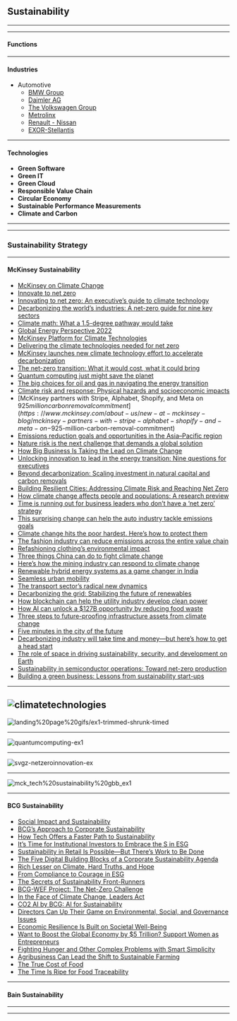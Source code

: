 ## Sustainability

---------------
-------------------

#### Functions


-----------------------


#### Industries

- Automotive
  - [BMW Group](https://www.bmwgroup.com/en/sustainability.html)
  - [Daimler AG](https://sustainabilityreport.daimler.com/2020/servicepages/downloads.html)
  - [The Volkswagen Group](https://www.volkswagenag.com/en/sustainability/reporting-and-esg-performance/sustainability-report.html)
  - [Metrolinx](https://www.metrolinx.com/en/aboutus/sustainability/default.aspx)
  - [Renault - Nissan](https://www.nissan-global.com/EN/SUSTAINABILITY/LIBRARY/SR/2020/)
  - [EXOR-Stellantis](https://www.exor.com/sites/default/files/2022/page-documents/Exor%202021%20Sustainability%20Report.pdf)

------------
#### Technologies

- **Green Software**
- **Green IT**
- **Green Cloud**
- **Responsible Value Chain**
- **Circular Economy**
- **Sustainable Performance Measurements**
- **Climate and Carbon**

-----------------------
-----------------------

### Sustainability Strategy

-------------------------------
#### McKinsey Sustainability

- [McKinsey on Climate Change](https://www.mckinsey.com/featured-insights/climate-change)
- [Innovate to net zero](https://www.mckinsey.com/business-functions/sustainability/our-insights/innovate-to-net-zero)
- [Innovating to net zero: An executive’s guide to climate technology](https://www.mckinsey.com/business-functions/sustainability/our-insights/innovating-to-net-zero-an-executives-guide-to-climate-technology)
- [Decarbonizing the world’s industries: A net-zero guide for nine key sectors](https://www.mckinsey.com/business-functions/sustainability/our-insights/decarbonizing-the-world-industries-a-net-zero-guide-for-nine-key-sectors)
- [Climate math: What a 1.5-degree pathway would take](mckinsey.com/business-functions/sustainability/our-insights/climate-math-what-a-1-point-5-degree-pathway-would-take)
- [Global Energy Perspective 2022](https://www.mckinsey.com/industries/oil-and-gas/our-insights/global-energy-perspective-2022)
- [McKinsey Platform for Climate Technologies](https://www.mckinsey.com/business-functions/sustainability/how-we-help-clients/mckinsey-platform-for-climate-technologies)
- [Delivering the climate technologies needed for net zero](https://www.mckinsey.com/business-functions/sustainability/our-insights/delivering-the-climate-technologies-needed-for-net-zero)
- [McKinsey launches new climate technology effort to accelerate decarbonization](https://www.mckinsey.com/about-us/new-at-mckinsey-blog/mckinsey-launches-new-climate-technology-effort-to-accelerate-decarbonization)
- [The net-zero transition: What it would cost, what it could bring](mckinsey.com/business-functions/sustainability/our-insights/the-net-zero-transition-what-it-would-cost-what-it-could-bring)
- [Quantum computing just might save the planet](https://www.mckinsey.com/business-functions/mckinsey-digital/our-insights/quantum-computing-just-might-save-the-planet)
- [The big choices for oil and gas in navigating the energy transition](https://www.mckinsey.com/industries/oil-and-gas/our-insights/the-big-choices-for-oil-and-gas-in-navigating-the-energy-transition)
- [Climate risk and response: Physical hazards and socioeconomic impacts](mckinsey.com/business-functions/sustainability/our-insights/climate-risk-and-response-physical-hazards-and-socioeconomic-impacts)
- [McKinsey partners with Stripe, Alphabet, Shopify, and Meta on $925 million carbon removal commitment](https://www.mckinsey.com/about-us/new-at-mckinsey-blog/mckinsey-partners-with-stripe-alphabet-shopify-and-meta-on-$925-million-carbon-removal-commitment)
- [Emissions reduction goals and opportunities in the Asia–Pacific region](https://www.mckinsey.com/business-functions/sustainability/our-insights/sustainability-blog/nature-risk-is-the-next-challenge-that-demands-a-global-solution)
- [Nature risk is the next challenge that demands a global solution](https://www.mckinsey.com/business-functions/sustainability/our-insights/sustainability-blog/nature-risk-is-the-next-challenge-that-demands-a-global-solution)
- [How Big Business Is Taking the Lead on Climate Change](https://www.mckinsey.com/business-functions/sustainability/our-insights/sustainability-blog/how-big-business-is-taking-the-lead-on-climate-change)
- [Unlocking innovation to lead in the energy transition: Nine questions for executives](mckinsey.com/business-functions/sustainability/our-insights/sustainability-blog/unlocking-innovation-to-lead-in-the-energy-transition-nine-questions-for-executives)
- [Beyond decarbonization: Scaling investment in natural capital and carbon removals](https://www.mckinsey.com/business-functions/sustainability/our-insights/sustainability-blog/beyond-decarbonization-scaling-investment-in-natural-capital-and-carbon-removals)
- [Building Resilient Cities: Addressing Climate Risk and Reaching Net Zero](mckinsey.com/business-functions/sustainability/our-insights/sustainability-blog/building-resilient-cities-addressing-climate-risk-and-reaching-net-zero)
- [How climate change affects people and populations: A research preview](https://www.mckinsey.com/business-functions/sustainability/our-insights/sustainability-blog/how-climate-change-affects-people-and-populations-a-research-preview)
- [Time is running out for business leaders who don’t have a ‘net zero’ strategy](https://www.mckinsey.com/business-functions/sustainability/our-insights/sustainability-blog/time-is-running-out-for-business-leaders-net-zero-strategy)
- [This surprising change can help the auto industry tackle emissions goals](https://www.mckinsey.com/business-functions/sustainability/our-insights/sustainability-blog/this-surprising-change-can-help-the-auto-industry-tackle-emissions-goals)
- [Climate change hits the poor hardest. Here’s how to protect them](https://www.mckinsey.com/business-functions/sustainability/our-insights/sustainability-blog/climate-change-hits-the-poor-hardest-heres-how-to-protect-them)
- [The fashion industry can reduce emissions across the entire value chain](https://www.mckinsey.com/business-functions/sustainability/our-insights/sustainability-blog/the-fashion-industry-can-reduce-emissions-across-the-entire-value-chain)
- [Refashioning clothing’s environmental impact](https://www.mckinsey.com/business-functions/sustainability/our-insights/sustainability-blog/refashioning-clothings-environmental-impact)
- [Three things China can do to fight climate change](mckinsey.com/business-functions/sustainability/our-insights/sustainability-blog/three-things-china-can-do-to-fight-climate-change)
- [Here’s how the mining industry can respond to climate change](https://www.mckinsey.com/business-functions/sustainability/our-insights/sustainability-blog/here-is-how-the-mining-industry-can-respond-to-climate-change)
- [Renewable hybrid energy systems as a game changer in India](https://www.mckinsey.com/business-functions/sustainability/our-insights/sustainability-blog/renewable-hybrid-energy-systems-as-a-game-changer-in-india)
- [Seamless urban mobility](https://www.mckinsey.com/business-functions/sustainability/our-insights/sustainability-blog/seamless-urban-mobility)
- [The transport sector’s radical new dynamics](https://www.mckinsey.com/business-functions/sustainability/our-insights/sustainability-blog/the-transport-sector-radical-new-dynamics)
- [Decarbonizing the grid: Stabilizing the future of renewables](mckinsey.com/business-functions/sustainability/our-insights/sustainability-blog/decarbonizing-the-grid-stabilizing-the-future-of-renewables)
- [How blockchain can help the utility industry develop clean power](https://www.mckinsey.com/business-functions/sustainability/our-insights/sustainability-blog/how-blockchain-can-help-the-utility-industry-develop-clean-power)
- [How AI can unlock a $127B opportunity by reducing food waste](https://www.mckinsey.com/business-functions/sustainability/our-insights/sustainability-blog/how-ai-can-unlock-a-127b-opportunity-by-reducing-food-waste)
- [Three steps to future-proofing infrastructure assets from climate change](https://www.mckinsey.com/business-functions/sustainability/our-insights/sustainability-blog/three-steps-to-future-proofing-infrastructure-assets-from-climate-change)
- [Five minutes in the city of the future](https://www.mckinsey.com/business-functions/sustainability/our-insights/sustainability-blog/emissions-reduction-goals-and-opportunities-in-the-asia-pacific-region)
- [Decarbonizing industry will take time and money—but here’s how to get a head start](https://www.mckinsey.com/business-functions/sustainability/our-insights/sustainability-blog/decarbonizing-industry-will-take-time-and-money-but-heres-how-to-get-a-head-start)
- [The role of space in driving sustainability, security, and development on Earth](https://www.mckinsey.com/~/media/mckinsey/industries/aerospace%20and%20defense/our%20insights/the%20role%20of%20space%20in%20driving%20sustainability%20security%20and%20development%20on%20earth/the-role-of-space-in-driving-sustainability-security-and-development-on-earth-vf.pdf)
- [Sustainability in semiconductor operations: Toward net-zero production](https://www.mckinsey.com/industries/semiconductors/our-insights/sustainability-in-semiconductor-operations-toward-net-zero-production)
- [Building a green business: Lessons from sustainability start-ups](https://www.mckinsey.com/business-functions/sustainability/our-insights/building-a-green-business-lessons-from-sustainability-start-ups)

----------

![climatetechnologies](https://www.mckinsey.com/~/media/mckinsey/business%20functions/sustainability/our%20insights/delivering%20the%20climate%20technologies%20needed%20for%20net%20zero/svzg-climatetechnologies-ex.svgz)
---------
![landing%20page%20gifs/ex1-trimmed-shrunk-timed](https://www.mckinsey.com/~/media/mckinsey/business%20functions/sustainability/our%20insights/the%20net%20zero%20transition%20what%20it%20would%20cost%20what%20it%20could%20bring/landing%20page%20gifs/ex1-trimmed-shrunk-timed.gif)

-----------
![quantumcomputing-ex1](https://www.mckinsey.com/~/media/mckinsey/business%20functions/mckinsey%20digital/our%20insights/quantum%20computing%20just%20might%20save%20the%20planet/svgz-quantumcomputing-ex1.svgz)

--------
![svgz-netzeroinnovation-ex](https://www.mckinsey.com/~/media/mckinsey/business%20functions/sustainability/our%20insights/innovating%20to%20net%20zero%20an%20executives%20guide%20to%20climate%20technology/svgz-netzeroinnovation-ex1.svgz)

---------------
![mck_tech%20sustainability%20gbb_ex1](https://www.mckinsey.com/~/media/mckinsey/business%20functions/sustainability/our%20insights/building%20a%20green%20business%20lessons%20from%20sustainability%20start%20ups/svgz_mck_tech%20sustainability%20gbb_ex1.svgz)

------------------------------

#### BCG Sustainability

- [Social Impact and Sustainability](https://www.bcg.com/en-in/capabilities/social-impact-sustainability/overview)
- [BCG’s Approach to Corporate Sustainability](https://www.bcg.com/en-in/capabilities/social-impact-sustainability/approach-to-sustainability)
- [How Tech Offers a Faster Path to Sustainability](https://www.bcg.com/en-in/publications/2021/how-technology-helps-sustainability-initiatives)
- [It’s Time for Institutional Investors to Embrace the S in ESG](https://www.bcg.com/en-in/capabilities/social-impact-sustainability/insights)
- [Sustainability in Retail Is Possible—But There’s Work to Be Done](https://www.bcg.com/en-in/publications/2022/sustainability-in-retail)
- [The Five Digital Building Blocks of a Corporate Sustainability Agenda](https://www.bcg.com/en-in/publications/2022/building-blocks-of-corporate-sustainability-agenda)
- [Rich Lesser on Climate, Hard Truths, and Hope](https://www.bcg.com/en-in/podcasts/the-so-what/climate-hope-and-the-hard-truths-with-rich-lesser)
- [From Compliance to Courage in ESG](https://www.bcg.com/en-in/publications/2022/compliance-to-courage-in-esg)
- [The Secrets of Sustainability Front-Runners](https://www.bcg.com/en-in/publications/2021/keys-to-being-a-leader-in-sustainable-business-model-innovation)
- [BCG-WEF Project: The Net-Zero Challenge](https://www.bcg.com/en-in/about/partner-ecosystem/world-economic-forum/ceo-guide-net-zero)
- [In the Face of Climate Change, Leaders Act](https://www.bcg.com/en-in/capabilities/social-impact-sustainability/climate)
- [CO2 AI by BCG: AI for Sustainability](https://www.bcg.com/en-in/beyond-consulting/bcg-gamma/co2-ai-for-sustainability)
- [Directors Can Up Their Game on Environmental, Social, and Governance Issues](https://www.bcg.com/en-in/featured-insights/bcg-insead-esg-issues-survey-series)
- [Economic Resilience Is Built on Societal Well-Being](https://www.bcg.com/en-in/publications/2021/prioritizing-societal-well-being-seda-report)
- [Want to Boost the Global Economy by $5 Trillion? Support Women as Entrepreneurs](https://www.bcg.com/en-in/publications/2019/boost-global-economy-5-trillion-dollar-support-women-entrepreneurs)
- [Fighting Hunger and Other Complex Problems with Smart Simplicity](https://www.bcg.com/en-in/publications/2020/fighting-hunger-other-complex-problems-with-smart-simplicity)
- [Agribusiness Can Lead the Shift to Sustainable Farming](https://www.bcg.com/en-in/publications/2022/agribusiness-and-the-shift-to-sustainable-farming)
- [The True Cost of Food](https://www.bcg.com/en-in/publications/2020/evaluating-agricultures-environmental-costs)
- [The Time Is Ripe for Food Traceability](https://www.bcg.com/en-in/publications/2021/food-traceability)


------------------------------

#### Bain Sustainability





-----------------
------------------




